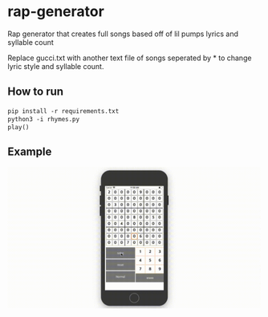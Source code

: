 # rap-generator
Rap generator that creates full songs based off of lil pumps lyrics and syllable count

Replace gucci.txt with another text file of songs seperated by * to change lyric style and syllable count. 

## How to run
```
pip install -r requirements.txt
python3 -i rhymes.py
play()
```

## Example
![Alt Text](https://github.com/udotneb/Sudoku-Solver/blob/master/example.gif)
